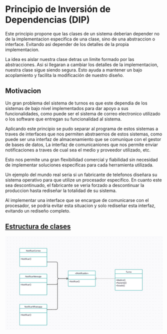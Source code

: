 # Principio de Inversión de Dependencias (DIP)

Este principio propone que las clases de un sistema deberian depender no de la implementacion especifica de una clase, sino de una abstraccion o interface.
Evitando asi depender de los detalles de la propia implementacion.

La idea es aislar nuestra clase detras un limite formado por las abstracciones. Asi si llegaran a cambiar los detalles de la implementacion, nuestra clase sigue siendo segura. 
Esto ayuda a mantener un bajo acoplamiento y facilita la modificación de nuestro diseño.

## Motivacion

Un gran problema del sistema de turnos es que este dependia de los sistemas de bajo nivel implementados para dar apoyo a sus funcionalidades, como puede ser el sistema de correo electronico utilizado o los software que entregan su funcionalidad al sistema.

Aplicando este principio se pudo separar al programa de estos sistemas a traves de interfaces que nos permiten abstraernos de estos sistemas, como puede ser una interfaz de almacenamiento que se comunique con el gestor de bases de datos, La interfaz de comunicaniones que nos permite enviar notificaciones a traves de cual sea el medio y proveedor utilizado, etc.

Esto nos permite una gran flexibilidad comercial y fiabilidad sin necesidad de implementar soluciones especificas para cada herramienta utilizada.

Un ejemplo del mundo real seria si un fabricante de telefonos diseñara su sistema operativo para que utilize un procesador especifico. En cuanto este sea descontinuado, el fabricante se veria forzado a descontinuar la produccion hasta rediseñar la totalidad de su sistema.

Al implementar una interface que se encargue de comunicarse con el procesador, se podria evitar esta situacion y solo rediseñar esta interfaz, evitando un rediseño completo.

## [Estructura de clases](https://drive.google.com/file/d/1zaYJx8ratpRkXbpawFEIE9smDY4H86pp/view?usp=drive_link)

![Esquema de clase DIP](../Imagenes/dip.jpeg)